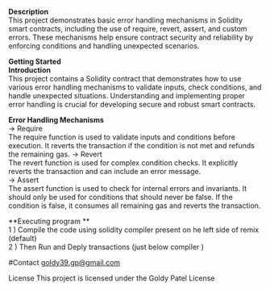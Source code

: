 

**Description** <br/>
This project demonstrates basic error handling mechanisms in Solidity smart contracts, including the use of require, revert, assert, and custom errors. These mechanisms help ensure contract security and reliability by enforcing conditions and handling unexpected scenarios.

**Getting Started**<br/>
**Introduction**<br/>
This project contains a Solidity contract that demonstrates how to use various error handling mechanisms to validate inputs, check conditions, and handle unexpected situations. Understanding and implementing proper error handling is crucial for developing secure and robust smart contracts.

**Error Handling Mechanisms**<br/>
-> Require<br/>
The require function is used to validate inputs and conditions before execution. It reverts the transaction if the condition is not met and refunds the remaining gas.
-> Revert<br/>
The revert function is used for complex condition checks. It explicitly reverts the transaction and can include an error message.<br/>
-> Assert<br/>
The assert function is used to check for internal errors and invariants. It should only be used for conditions that should never be false. If the condition is false, it consumes all remaining gas and reverts the transaction.

**Executing program **<br/>
1 ) Compile the code using solidity compiler present on he left side of remix (default) <br/>
2 ) Then Run and Deply transactions (just below compiler )<br/>

#Contact goldy39.gp@gmail.com<br/>

License This project is licensed under the Goldy Patel License
